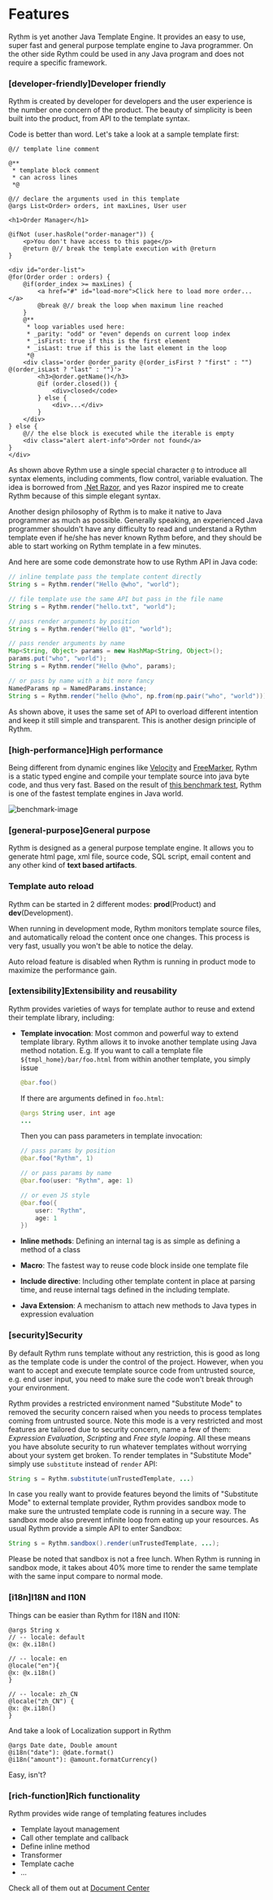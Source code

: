 # Features

Rythm is yet another Java Template Engine. It provides an easy to use, super fast and general purpose template engine to Java programmer. On the other side Rythm could be used in any Java program and does not require a specific framework.

### [developer-friendly]Developer friendly

Rythm is created by developer for developers and the user experience is the number one concern of the product. The beauty of simplicity is been built into the product, from API to the template syntax.

Code is better than word. Let's take a look at a sample template first:

```lang-html,fid-cc5533f277d64ed69678738f97b91227
@// template line comment

@**
 * template block comment 
 * can across lines
 *@

@// declare the arguments used in this template
@args List<Order> orders, int maxLines, User user

<h1>Order Manager</h1>

@ifNot (user.hasRole("order-manager")) {
    <p>You don't have access to this page</p>
    @return @// break the template execution with @return
}

<div id="order-list">
@for(Order order : orders) {
    @if(order_index >= maxLines) {
        <a href="#" id="load-more">Click here to load more order...</a>
        @break @// break the loop when maximum line reached
    }
    @**
     * loop variables used here: 
     * _parity: "odd" or "even" depends on current loop index
     * _isFirst: true if this is the first element
     * _isLast: true if this is the last element in the loop
     *@
    <div class='order @order_parity @(order_isFirst ? "first" : "") @(order_isLast ? "last" : "")'>
        <h3>@order.getName()</h3>
        @if (order.closed()) {
            <div>closed</code>
        } else {
            <div>...</div>
        }
    </div>
} else {
    @// the else block is executed while the iterable is empty
    <div class="alert alert-info">Order not found</a>
}
</div>
```

As shown above Rythm use a single special character `@` to introduce all syntax elements, including comments, flow control, variable evaluation. The idea is borrowed from [.Net Razor](http://weblogs.asp.net/scottgu/archive/2010/07/02/introducing-razor.aspx), and yes Razor inspired me to create Rythm because of this simple elegant syntax.

Another design philosophy of Rythm is to make it native to Java programmer as much as possible. Generally speaking, an experienced Java programmer shouldn't have any difficulty to read and understand a Rythm template even if he/she has never known Rythm before, and they should be able to start working on Rythm template in a few minutes.

And here are some code demonstrate how to use Rythm API in Java code:

```java
// inline template pass the template content directly
String s = Rythm.render("Hello @who", "world");

// file template use the same API but pass in the file name
String s = Rythm.render("hello.txt", "world");

// pass render arguments by position
String s = Rythm.render("Hello @1", "world");

// pass render arguments by name
Map<String, Object> params = new HashMap<String, Object>();
params.put("who", "world");
String s = Rythm.render("Hello @who", params);

// or pass by name with a bit more fancy
NamedParams np = NamedParams.instance;
String s = Rythm.render("hello @who", np.from(np.pair("who", "world")));
```

As shown above, it uses the same set of API to overload different intention and keep it still simple and transparent. This is another design principle of Rythm.

### [high-performance]High performance

Being different from dynamic engines like [Velocity](http://velocity.apache.org/) and [FreeMarker](http://freemarker.sourceforge.net/), Rythm is a static typed engine and compile your template source into java byte code, and thus very fast. Based on the result of [this benchmark test](https://github.com/greenlaw110/template-engine-benchmarks), Rythm is one of the fastest template engines in Java world.

![benchmark-image](../img/benchmark.png)

### [general-purpose]General purpose

Rythm is designed as a general purpose template engine. It allows you to generate html page, xml file, source code, SQL script, email content and any other kind of **text based artifacts**.

### Template auto reload

Rythm can be started in 2 different modes: **prod**(Product) and **dev**(Development). 

When running in development mode, Rythm monitors template source files, and automatically reload the content once one changes. This process is very fast, usually you won't be able to notice the delay. 

Auto reload feature is disabled when Rythm is running in product mode to maximize the performance gain.

### [extensibility]Extensibility and reusability

Rythm provides varieties of ways for template author to reuse and extend their template library, including:

* **Template invocation**: Most common and powerful way to extend template library. Rythm allows it to invoke another template using Java method notation. E.g. If you want to call a template file `${tmpl_home}/bar/foo.html` from within another template, you simply issue 

    ```java
    @bar.foo()
    ``` 

    If there are arguments defined in `foo.html`:

    ```java
    @args String user, int age
    ...
    ```
    
    Then you can pass parameters in template invocation:
    
    ```java
    // pass params by position
    @bar.foo("Rythm", 1)
    
    // or pass params by name
    @bar.foo(user: "Rythm", age: 1)
    
    // or even JS style
    @bar.foo({
        user: "Rythm",
        age: 1
    })
    ```
     
* **Inline methods**: Defining an internal tag is as simple as defining a method of a class
* **Macro**: The fastest way to reuse code block inside one template file
* **Include directive**: Including other template content in place at parsing time, and reuse internal tags defined in the including template.
* **Java Extension**: A mechanism to attach new methods to Java types in expression evaluation

### [security]Security

By default Rythm runs template without any restriction, this is good as long as the template code is under the control of the project. However, when you want to accept and execute template source code from untrusted source, e.g. end user input, you need to make sure the code won't break through your environment. 

Rythm provides a restricted environment named "Substitute Mode" to removed the security concern raised when you needs to process templates coming from untrusted source. Note this mode is a very restricted and most features are tailored due to security concern, name a few of them: _Expression Evaluation_, _Scripting_ and _Free style looping_. All these means you have absolute security to run whatever templates without worrying about your system get broken. To render templates in "Substitute Mode" simply use `substitute` instead of `render` API:

```java
String s = Rythm.substitute(unTrustedTemplate, ...)
```

In case you really want to provide features beyond the limits of "Substitute Mode" to external template provider, Rythm provides sandbox mode to make sure the untrusted template code is running in a secure way. The sandbox mode also prevent infinite loop from eating up your resources. As usual Rythm provide a simple API to enter Sandbox:

```java
String s = Rythm.sandbox().render(unTrustedTemplate, ...);
```
    
Please be noted that sandbox is not a free lunch. When Rythm is running in sandbox mode, it takes about 40% more time to render the same template with the same input compare to normal mode.   

### [i18n]I18N and I10N

Things can be easier than Rythm for I18N and I10N:

```lang-java,fid-3ca5529f6e7e4643902dd1d75605e5ee
@args String x
// -- locale: default
@x: @x.i18n()

// -- locale: en
@locale("en"){
@x: @x.i18n()
}

// -- locale: zh_CN
@locale("zh_CN") {
@x: @x.i18n()
}
```

And take a look of Localization support in Rythm

```lang-java,fid-36d57d233c6a4db08e5eae631f7af4d1
@args Date date, Double amount
@i18n("date"): @date.format()
@i18n("amount"): @amount.formatCurrency()
```


Easy, isn't?
    
### [rich-function]Rich functionality

Rythm provides wide range of templating features includes

* Template layout management
* Call other template and callback
* Define inline method
* Transformer
* Template cache
* ... 

Check all of them out at [Document Center](index.md)
